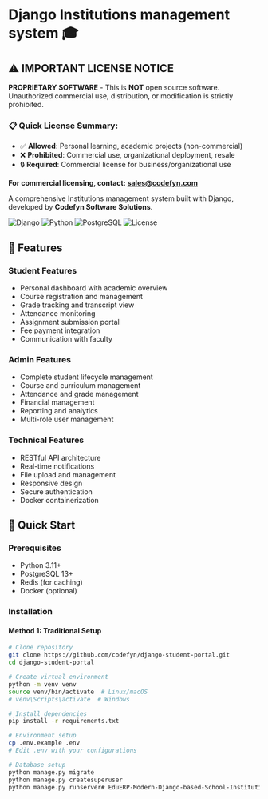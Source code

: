 # Django Institutions management system 🎓


## ⚠️ IMPORTANT LICENSE NOTICE

**PROPRIETARY SOFTWARE** - This is **NOT** open source software.  
Unauthorized commercial use, distribution, or modification is strictly prohibited.

### 📋 Quick License Summary:
- ✅ **Allowed**: Personal learning, academic projects (non-commercial)
- ❌ **Prohibited**: Commercial use, organizational deployment, resale
- 🔒 **Required**: Commercial license for business/organizational use

**For commercial licensing, contact: sales@codefyn.com**


A comprehensive Institutions management system built with Django, developed by **Codefyn Software Solutions**.

![Django](https://img.shields.io/badge/Django-4.2-green)
![Python](https://img.shields.io/badge/Python-3.11-blue)
![PostgreSQL](https://img.shields.io/badge/PostgreSQL-13-blue)
![License](https://img.shields.io/badge/License-MIT-yellow)

## 🌟 Features

### Student Features
- Personal dashboard with academic overview
- Course registration and management
- Grade tracking and transcript view
- Attendance monitoring
- Assignment submission portal
- Fee payment integration
- Communication with faculty

### Admin Features
- Complete student lifecycle management
- Course and curriculum management
- Attendance and grade management
- Financial management
- Reporting and analytics
- Multi-role user management

### Technical Features
- RESTful API architecture
- Real-time notifications
- File upload and management
- Responsive design
- Secure authentication
- Docker containerization

## 🚀 Quick Start

### Prerequisites
- Python 3.11+
- PostgreSQL 13+
- Redis (for caching)
- Docker (optional)

### Installation

#### Method 1: Traditional Setup
```bash
# Clone repository
git clone https://github.com/codefyn/django-student-portal.git
cd django-student-portal

# Create virtual environment
python -m venv venv
source venv/bin/activate  # Linux/macOS
# venv\Scripts\activate  # Windows

# Install dependencies
pip install -r requirements.txt

# Environment setup
cp .env.example .env
# Edit .env with your configurations

# Database setup
python manage.py migrate
python manage.py createsuperuser
python manage.py runserver# EduERP-Modern-Django-based-School-Institution-ERP-System
